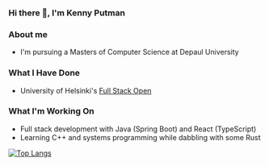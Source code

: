 ### Hi there 👋, I'm Kenny Putman

### About me
- I'm pursuing a Masters of Computer Science at Depaul University

### What I Have Done
- University of Helsinki's [Full Stack Open](https://fullstackopen.com/en/) 

### What I'm Working On
- Full stack development with Java (Spring Boot) and React (TypeScript)
- Learning C++ and systems programming while dabbling with some Rust

[![Top Langs](https://github-readme-stats.vercel.app/api/top-langs/?username=kennyputman&layout=compact&theme=dark)](https://github.com/kennyputman/)
